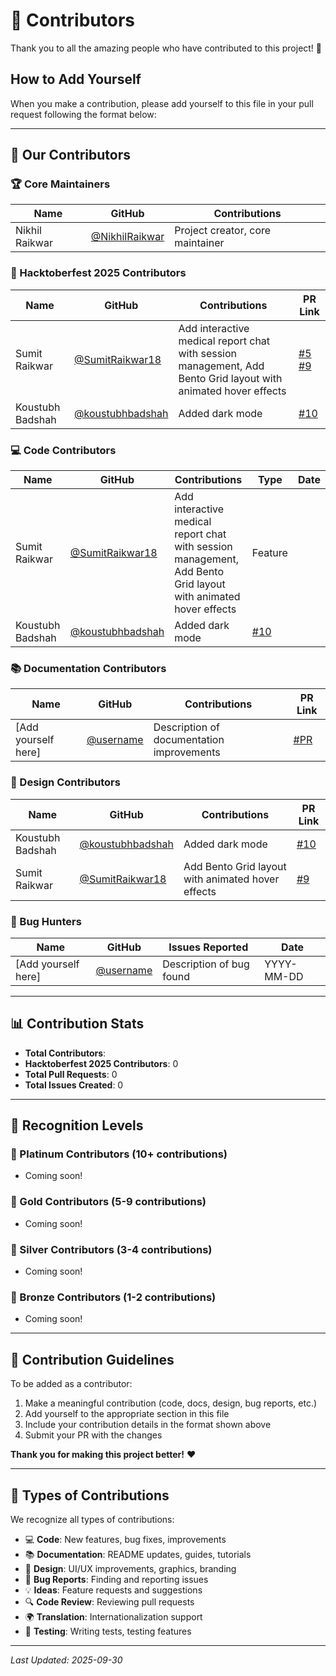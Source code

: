 # 🌟 Contributors

Thank you to all the amazing people who have contributed to this project! 🎉

## How to Add Yourself

When you make a contribution, please add yourself to this file in your pull request following the format below:

---

## 👥 Our Contributors

### 🏆 Core Maintainers

| Name | GitHub | Contributions |
|------|--------|---------------|
| Nikhil Raikwar| [@NikhilRaikwar](https://github.com/NikhilRaikwar) | Project creator, core maintainer |

### 🎃 Hacktoberfest 2025 Contributors

| Name | GitHub | Contributions | PR Link |
|------|--------|---------------|---------|
| Sumit Raikwar | [@SumitRaikwar18](https://github.com/SumitRaikwar18) | Add interactive medical report chat with session management, Add Bento Grid layout with animated hover effects | [#5](https://github.com/NikhilRaikwar/HealthAI-Assistant/pull/5) [#9](https://github.com/NikhilRaikwar/HealthAI-Assistant/pull/9) |
| Koustubh Badshah | [@koustubhbadshah](https://github.com/koustubhbadshah) | Added dark mode | [#10](https://github.com/NikhilRaikwar/HealthAI-Assistant/pull/10) |


### 💻 Code Contributors

| Name | GitHub | Contributions | Type | Date |
|------|--------|---------------|------|------|
| Sumit Raikwar | [@SumitRaikwar18](https://github.com/SumitRaikwar18) | Add interactive medical report chat with session management, Add Bento Grid layout with animated hover effects | Feature |
| Koustubh Badshah | [@koustubhbadshah](https://github.com/koustubhbadshah) | Added dark mode | [#10](https://github.com/NikhilRaikwar/HealthAI-Assistant/pull/10) |


### 📚 Documentation Contributors

| Name | GitHub | Contributions | PR Link |
|------|--------|---------------|---------|
| [Add yourself here] | [@username](https://github.com/username) | Description of documentation improvements | [#PR](link) |

### 🎨 Design Contributors

| Name | GitHub | Contributions | PR Link |
|------|--------|---------------|---------|
| Koustubh Badshah | [@koustubhbadshah](https://github.com/koustubhbadshah) | Added dark mode | [#10](https://github.com/NikhilRaikwar/HealthAI-Assistant/pull/10) |
| Sumit Raikwar | [@SumitRaikwar18](https://github.com/SumitRaikwar18) | Add Bento Grid layout with animated hover effects | [#9](https://github.com/NikhilRaikwar/HealthAI-Assistant/pull/9) |

### 🐛 Bug Hunters

| Name | GitHub | Issues Reported | Date |
|------|--------|-----------------|------|
| [Add yourself here] | [@username](https://github.com/username) | Description of bug found | YYYY-MM-DD |

---

## 📊 Contribution Stats

- **Total Contributors**: 
- **Hacktoberfest 2025 Contributors**: 0
- **Total Pull Requests**: 0
- **Total Issues Created**: 0

---

## 🏅 Recognition Levels

### 🌟 Platinum Contributors (10+ contributions)
- Coming soon!

### 🥇 Gold Contributors (5-9 contributions)
- Coming soon!

### 🥈 Silver Contributors (3-4 contributions)
- Coming soon!

### 🥉 Bronze Contributors (1-2 contributions)
- Coming soon!

---

## 📝 Contribution Guidelines

To be added as a contributor:
1. Make a meaningful contribution (code, docs, design, bug reports, etc.)
2. Add yourself to the appropriate section in this file
3. Include your contribution details in the format shown above
4. Submit your PR with the changes

**Thank you for making this project better!** ❤️

---

## 🎯 Types of Contributions

We recognize all types of contributions:
- 💻 **Code**: New features, bug fixes, improvements
- 📚 **Documentation**: README updates, guides, tutorials
- 🎨 **Design**: UI/UX improvements, graphics, branding
- 🐛 **Bug Reports**: Finding and reporting issues
- 💡 **Ideas**: Feature requests and suggestions
- 🔍 **Code Review**: Reviewing pull requests
- 🌍 **Translation**: Internationalization support
- 🧪 **Testing**: Writing tests, testing features

---

*Last Updated: 2025-09-30*

